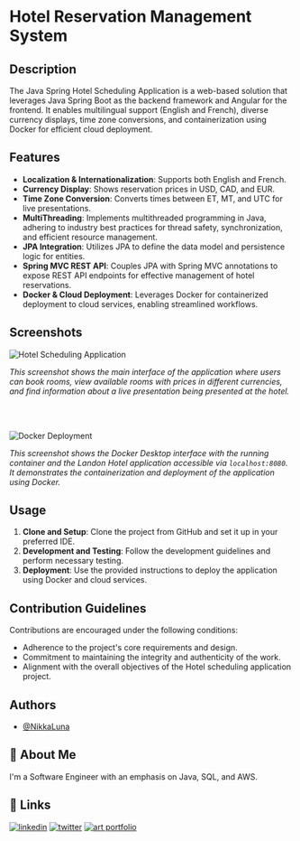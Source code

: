 # Hotel Reservation Management System

## Description

The Java Spring Hotel Scheduling Application is a web-based solution that leverages Java Spring Boot as the backend framework and Angular for the frontend. It enables multilingual support (English and French), diverse currency displays, time zone conversions, and containerization using Docker for efficient cloud deployment.


## Features

- **Localization & Internationalization**: Supports both English and French.
- **Currency Display**: Shows reservation prices in USD, CAD, and EUR.
- **Time Zone Conversion**: Converts times between ET, MT, and UTC for live presentations.
- **MultiThreading**: Implements multithreaded programming in Java, adhering to industry best practices for thread safety, synchronization, and efficient resource management.
- **JPA Integration**: Utilizes JPA to define the data model and persistence logic for entities.
- **Spring MVC REST API**: Couples JPA with Spring MVC annotations to expose REST API endpoints for effective management of hotel reservations.
- **Docker & Cloud Deployment**: Leverages Docker for containerized deployment to cloud services, enabling streamlined workflows. 


## Screenshots

![Hotel Scheduling Application](https://github.com/NikkaLuna/HotelSchedulingApplication_Java_Spring_Multithreading_with_Docker/blob/D387/Hotel%20Scheduling%20Application.png)

*This screenshot shows the main interface of the application where users can book rooms, view available rooms with prices in different currencies, and find information about a live presentation being presented at the hotel.*

<br><br>

![Docker Deployment](https://github.com/NikkaLuna/HotelSchedulingApplication_Java_Spring_Multithreading_with_Docker/blob/D387/Docker%20Deployment.png)

*This screenshot shows the Docker Desktop interface with the running container and the Landon Hotel application accessible via `localhost:8080`. It demonstrates the containerization and deployment of the application using Docker.*

## Usage

1. **Clone and Setup**: Clone the project from GitHub and set it up in your preferred IDE.
2. **Development and Testing**: Follow the development guidelines and perform necessary testing.
3. **Deployment**: Use the provided instructions to deploy the application using Docker and cloud services.

## Contribution Guidelines

Contributions are encouraged under the following conditions:

- Adherence to the project's core requirements and design.
- Commitment to maintaining the integrity and authenticity of the work.
- Alignment with the overall objectives of the Hotel scheduling application project.



## Authors

- [@NikkaLuna](https://github.com/NikkaLuna)


## 🚀 About Me
I'm a Software Engineer with an emphasis on Java, SQL, and AWS.  


## 🔗 Links
[![linkedin](https://img.shields.io/badge/linkedin-0A66C2?style=for-the-badge&logo=linkedin&logoColor=white)](https://www.linkedin.com/in/andrea-hayes-msml/)
[![twitter](https://img.shields.io/badge/twitter-1DA1F2?style=for-the-badge&logo=twitter&logoColor=white)](https://twitter.com/AHayes_Ninja_)
[![art portfolio](https://img.shields.io/badge/my_art-888?style=for-the-badge&logo=ko-fi&logoColor=white)](https://andreachristinehayes.wixsite.com/andreahayesart/)




